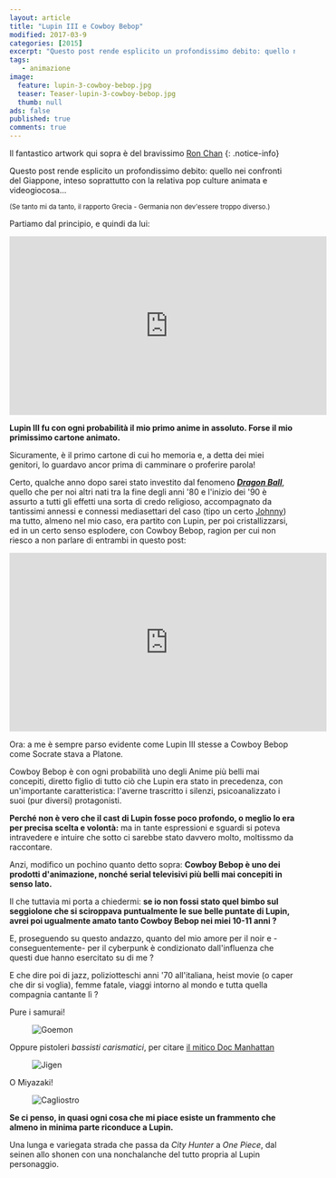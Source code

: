 ```yaml
---
layout: article
title: "Lupin III e Cowboy Bebop"
modified: 2017-03-9
categories: [2015]
excerpt: "Questo post rende esplicito un profondissimo debito: quello nei confronti del Giappone, inteso soprattutto con la relativa pop culture animata e videogiocosa..."
tags: 
   - animazione
image: 
  feature: lupin-3-cowboy-bebop.jpg
  teaser: Teaser-lupin-3-cowboy-bebop.jpg
  thumb: null
ads: false
published: true
comments: true
---
```


Il fantastico artwork qui sopra è del bravissimo [Ron Chan](https://www.ronchan.net/)
{: .notice-info}

Questo post rende esplicito un profondissimo debito: quello nei confronti del Giappone, inteso soprattutto con la relativa pop culture animata e videogiocosa...

<small>(Se tanto mi da tanto, il rapporto Grecia - Germania non dev'essere troppo diverso.)</small>

Partiamo dal principio, e quindi da lui:

<iframe width="560" height="315" src="https://www.youtube.com/embed/FRlDTREGFNM" frameborder="0" allowfullscreen></iframe>

**Lupin III fu con ogni probabilità il mio primo anime in assoluto. Forse il mio primissimo cartone animato.**

Sicuramente, è il primo cartone di cui ho memoria e, a detta dei miei genitori, lo guardavo ancor prima di camminare o proferire parola!

Certo, qualche anno dopo sarei stato investito dal fenomeno [_**Dragon Ball**_](https://xabacadabra.com/2013/dragon-ball-in-italia/), quello che per noi altri nati tra la fine degli anni '80 e l'inizio dei '90 è assurto a tutti gli effetti una sorta di credo religioso, accompagnato da tantissimi annessi e connessi mediasettari del caso (tipo un certo [Johnny](https://xabacadabra.com/2014/orange-road-e-quasi-magia-Johnny-recensione/)) ma tutto, almeno nel mio caso, era partito con Lupin, per poi cristallizzarsi, ed in un certo senso esplodere, con Cowboy Bebop, ragion per cui non riesco a non parlare di entrambi in questo post:

<iframe width="560" height="315" src="https://www.youtube.com/embed/Aw3fN3OPk3A" frameborder="0" allowfullscreen></iframe>

Ora: a me è sempre parso evidente come Lupin III stesse a Cowboy Bebop come Socrate stava a Platone.

Cowboy Bebop è con ogni probabilità uno degli Anime più belli mai concepiti, diretto figlio di tutto ciò che Lupin era stato in precedenza, con un'importante caratteristica: l'averne trascritto i silenzi, psicoanalizzato i suoi (pur diversi) protagonisti.

**Perché non è vero che il cast di Lupin fosse poco profondo, o meglio lo era per precisa scelta e volontà:** ma in tante espressioni e sguardi si poteva intravedere e intuire che sotto ci sarebbe stato davvero molto, moltissmo da raccontare.

Anzi, modifico un pochino quanto detto sopra: **Cowboy Bebop è uno dei prodotti d'animazione, nonché serial televisivi più belli mai concepiti in senso lato.**

Il che tuttavia mi porta a chiedermi: **se io non fossi stato quel bimbo sul seggiolone che si sciroppava puntualmente le sue belle puntate di Lupin, avrei poi ugualmente amato tanto Cowboy Bebop nei miei 10-11 anni ?**

E, proseguendo su questo andazzo, quanto del mio amore per il noir e -conseguentemente- per il cyberpunk è condizionato dall'influenza che questi due hanno esercitato su di me ?

E che dire poi di jazz, poliziotteschi anni '70 all'italiana, heist movie (o caper che dir si voglia), femme fatale, viaggi intorno al mondo e tutta quella compagnia cantante lì ?

Pure i samurai!

<figure>
	<img src='https://2.bp.blogspot.com/-sHaVrwWkH-g/VeVy2uuR3wI/AAAAAAAAMXQ/O670q2hRsaU/s1600/goemon.jpg' alt='Goemon'>
</figure>

Oppure pistoleri _bassisti carismatici_, per citare [il mitico Doc Manhattan](https://docmanhattan.blogspot.it/2014/01/i-10-piu-grandi-bassisti-carismatici-di-sempre.html)

<figure>
	<img src='https://4.bp.blogspot.com/-bkOclJS-23k/VeVzNTRt5PI/AAAAAAAAMXY/9JLtv5GHyhg/s1600/Jigen_4969.jpg' alt='Jigen'>
</figure>

O Miyazaki!

<figure>
	<img src='https://pad.mymovies.it/filmclub/2007/06/028/locandina.jpg' alt='Cagliostro'>
</figure>

**Se ci penso, in quasi ogni cosa che mi piace esiste un frammento che almeno in minima parte riconduce a Lupin.**

Una lunga e variegata strada che passa da _City Hunter_ a _One Piece_, dal seinen allo shonen con una nonchalanche del tutto propria al Lupin personaggio.